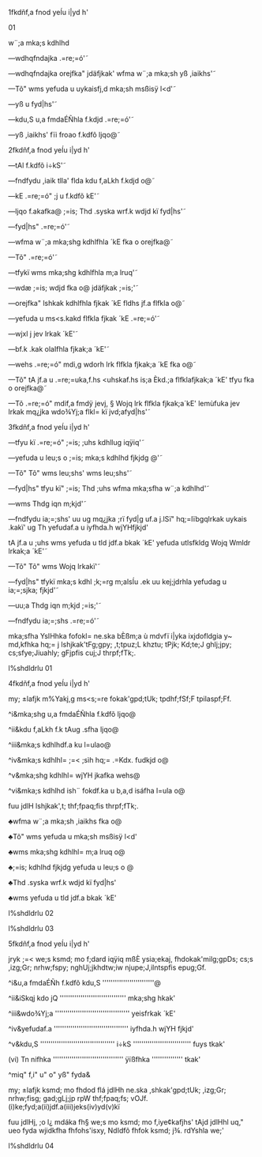 1fkdñf,a fnod yeÍu i|yd h'

01

w¨;a mka;s kdhlhd

—wdhqfndajka .=re;=ó'˜

—wdhqfndajka orejfka" jdäfjkak' wfma w¨;a mka;sh yß ,iaikhs'˜

—Tõ" wms yefuda u uykaisfj,d mka;sh msßisÿ l<d'˜

—yß u fyd|hs'˜

—kdu,S u,a fmdaÉÑhla f.kdjd .=re;=ó'˜

—yß ,iaikhs' fïi froao f.kdfõ ljqo@˜

2fkdñf,a fnod yeÍu i|yd h'

—tAl f.kdfõ i÷kS'˜

—fndfydu ,iaik tlla' flda kdu f,aLkh f.kdjd o@˜

—kE .=re;=ó" ;j u f.kdfõ kE'˜

—ljqo f.akafka@ ;=is; Thd .syska wrf.k wdjd kï fyd|hs'˜

—fyd|hs" .=re;=ó'˜

—wfma w¨;a mka;shg kdhlfhla ´kE fka o orejfka@˜

—Tõ" .=re;=ó'˜

—tfykï wms mka;shg kdhlfhla m;a lruq'˜

—wdæ ;=is; wdjd fka o@ jdäfjkak ;=is;'˜

—orejfka" lshkak kdhlfhla fjkak ´kE fldhs jf.a flfkla o@˜

—yefuda u ms<s.kakd flfkla fjkak ´kE .=re;=ó'˜

—wjxl j jev lrkak ´kE'˜

—bf.k .kak olaIfhla fjkak;a ´kE'˜

—wehs .=re;=ó" mdi,g wdorh lrk flfkla fjkak;a ´kE fka o@˜

—Tõ" tA jf.a u .=re;=uka,f.hs <uhskaf.hs is;a Èkd.;a flfklafjkak;a ´kE' tfyu fka o orejfka@˜

—Tõ .=re;=ó" mdif,a fmdÿ jevj, § Wojq lrk flfkla fjkak;a´kE' lemùfuka jev lrkak mq¿jka wdo¾Yj;a flkl= kï jvd;afyd|hs'˜

3fkdñf,a fnod yeÍu i|yd h'

—tfyu kï .=re;=ó" ;=is; ;uhs kdhllug iqÿiq'˜

—yefuda u leu;s o ;=is; mka;s kdhlhd fjkjdg @'˜

—Tõ" Tõ" wms leu;shs' wms leu;shs'˜

—fyd|hs" tfyu kï" ;=is; Thd ;uhs wfma mka;sfha w¨;a kdhlhd'˜

—wms Thdg iqn m;kjd'˜

—fndfydu ia;=;shs' uu ug mq¿jka ;rï fyd|g uf.a j.lSï" hq;=lïbgqlrkak uykais .kakï' ug Th yefudaf.a u iyfhda.h wjYHfjkjd'

tA jf.a u ;uhs wms yefuda u tld jdf.a bkak ´kE' yefuda utlsfkldg Wojq Wmldr lrkak;a ´kE'˜

—Tõ" Tõ" wms Wojq lrkakï'˜

—fyd|hs" tfykï mka;s kdhl ;k;=rg m;alsÍu .ek uu kej;jdrhla yefudag u ia;=;sjka; fjkjd'˜

—uu;a Thdg iqn m;kjd ;=is;'˜

—fndfydu ia;=;shs .=re;=ó'˜

mka;sfha YsIHhka fofokl= ne.ska bÈßm;a ù mdvfï i|yka ixjdofldgia y~ md,kfhka hq;= j lshjkak'tFg;gpy; ,t;tpuz;L khztu; tPjk; Kd;te;J ghlj;jpy; cs;sfye;Jiuahly; gFjpfis cuj;J thrpf;fTk;.

l%shdldrlu 01

4fkdñf,a fnod yeÍu i|yd h'

my; ±lafjk m%Yakj,g ms<s;=re fokak'gpd;tUk; tpdhf;fSf;F tpilaspf;Ff.

^i&mka;shg u,a fmdaÉÑhla f.kdfõ ljqo@

^ii&kdu f,aLkh f.k tAug .sfha ljqo@

^iii&mka;s kdhlhdf.a ku l=ulao@

^iv&mka;s kdhlhl= ;=< ;sìh hq;= .=Kdx. fudkjd o@

^v&mka;shg kdhlhl= wjYH jkafka wehs@

^vi&mka;s kdhlhd ish¨ fokdf.ka u b,a,d isáfha l=ula o@

fuu jdlH lshjkak',t; thf;fpaq;fis thrpf;fTk;.

♣wfma w¨;a mka;sh ,iaikhs fka o@

♣Tõ" wms yefuda u mka;sh msßisÿ l<d'

♣wms mka;shg kdhlhl= m;a lruq o@

♣;=is; kdhlhd fjkjdg yefuda u leu;s o @

♣Thd .syska wrf.k wdjd kï fyd|hs'

♣wms yefuda u tld jdf.a bkak ´kE'

l%shdldrlu 02

l%shdldrlu 03

5fkdñf,a fnod yeÍu i|yd h'

jryk ;=< we;s ksmd; mo f;dard iqÿiq mßÈ ysia;ekaj, fhdokak'milg;gpDs; cs;s ,izg;Gr; nrhw;fspy; nghUj;jkhdtw;iw njupe;J,ilntspfis epug;Gf.

^i&u,a fmdaÉÑh f.kdfõ kdu,S '''''''''''''''''''''''''@

^ii&iSkqj kdo jQ '''''''''''''''''''''''''''''''' mka;shg hkak'

^iii&wdo¾Yj;a '''''''''''''''''''''''''''''''''''' yeisfrkak ´kE'

^iv&yefudaf.a '''''''''''''''''''''''''''''''''''' iyfhda.h wjYH fjkjd'

^v&kdu,S '''''''''''''''''''''''''''''''''''' i÷kS '''''''''''''''''''''''''''' fuys tkak'

(vi) Tn nifhka '''''''''''''''''''''''''''''''''' ÿïßfhka ''''''''''''''' tkak'

^miq" f,i" u" o" yß" fyda&

my; ±lafjk ksmd; mo fhdod flá jdlHh ne.ska ,shkak'gpd;tUk; ,izg;Gr; nrhw;fisg; gad;gLj;jp rpW thf;fpaq;fs; vOJf.(i)ke;fyd;a(ii)jdf.a(iii)jeks(iv)yd(v)kï

fuu jdlHj, ;o l¿ mdáka fh§ we;s mo ksmd; mo f,iye¢kafjhs' tAjd jdlHhl uq," ueo fyda wjidkfha fhfohs'isxy, NdIdfõ fhfok ksmd; j¾. rdYshla we;'

l%shdldrlu 04